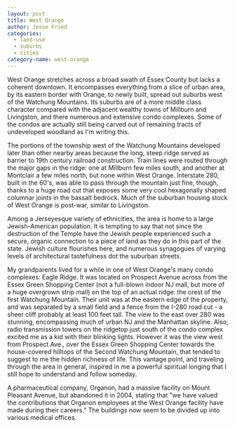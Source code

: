 ```yaml
---
layout: post
title: West Orange
author: Jesse Fried
categories:
  - land-use
  - suburbs
  - cities
category-name: west-orange
---
```


West Orange stretches across a broad swath of Essex County but lacks a coherent downtown. It encompasses everything from a slice of urban area, by its eastern border with Orange, to newly built, spread out suburbs west of the Watchung Mountains. Its suburbs are of a more middle class character compared with the adjacent wealthy towns of Millburn and Livingston, and there numerous and extensive condo complexes. Some of the condos are actually still being carved out of remaining tracts of undeveloped woodland as I'm writing this.

The portions of the township west of the Watchung Mountains developed later than other nearby areas because the long, steep ridge served as barrier to 19th century railroad construction. Train lines were routed through the major gaps in the ridge: one at Millburn few miles south, and another at Montclair a few miles north, but none within West Orange. Interstate 280, built in the 60's, was able to pass through the mountain just fine, though, thanks to a huge road cut that exposes some very cool hexagonally shaped columnar joints in the bassalt bedrock. Much of the suburban housing stock of West Orange is post-war, similar to Livingston. 

Among a Jerseyesque variety of ethnicities, the area is home to a large Jewish-American population. It is tempting to say that not since the destruction of the Temple have the Jewish people experienced such a secure, organic connection to a piece of land as they do in this part of the state. Jewish culture flourishes here, and numerous synagogues of varying levels of architectural tastefulness dot the suburban streets.

My grandparents lived for a while in one of West Orange's many condo complexes: Eagle Ridge. It was located on Prospect Avenue across from the Essex Green Shopping Center (not a full-blown indoor NJ mall, but more of a huge overgrown strip mall) on the top of an actual ridge: the crest of the first Watchung Mountain. Their unit was at the eastern edge of the property, and was separated by a small field and a fence from the I-280 road cut - a sheer cliff probably at least 100 feet tall. The view to the east over 280 was stunning, encompassing much of urban NJ and the Manhattan skyline. Also, radio transmission towers on the ridgetop just south of the condo complex excited me as a kid with their blinking lights. However it was the view west from Prospect Ave., over the Essex Green Shopping Center towards the house-covered hilltops of the Second Watchung Mountain, that tended to suggest to me the hidden richness of life. This vantage point, and traveling through the area in general, inspired in me a powerful spiritual longing that I still hope to understand and follow someday.

A pharmaceutical company, Organon, had a massive facility on Mount Pleasant Avenue, but abandoned it in 2004, stating that "we have valued the contributions that Organon employees at the West Orange facility have made during their careers." The buildings now seem to be divided up into various medical offices.
